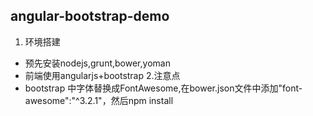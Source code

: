 ## angular-bootstrap-demo
1. 环境搭建
  * 预先安装nodejs,grunt,bower,yoman
  * 前端使用angularjs+bootstrap
2.注意点
  * bootstrap 中字体替换成FontAwesome,在bower.json文件中添加"font-awesome":"^3.2.1"，然后npm install

